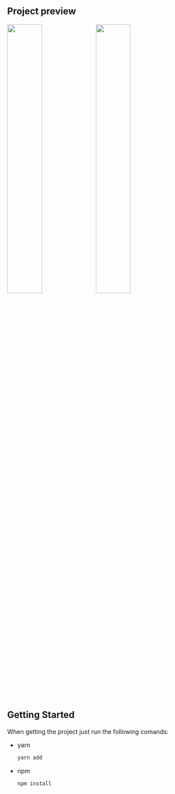 ## Project preview

<img src="https://github.com/alekss5/Weather-app/assets/100772083/77436ac3-391a-4f13-8fcd-da69263363c1" width="40%" height="40%">                      <img src="https://github.com/alekss5/Weather-app/assets/100772083/bc2dc065-e0d9-4c34-8672-525bf62e7158" width="40%" height="40%">

<!-- GETTING STARTED -->
## Getting Started

When getting the project just run the following comands:
* yarn
  ```sh
  yarn add
  ```
* npm
  ```sh
  npm install
  ```
